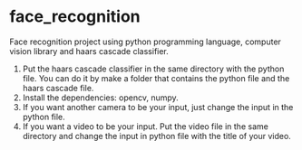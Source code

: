 # face_recognition
Face recognition project using python programming language, computer vision library and haars cascade classifier.

1. Put the haars cascade classifier in the same directory with the python file. You can do it by make a folder that contains the python file and the haars cascade file.
2. Install the dependencies: opencv, numpy.
3. If you want another camera to be your input, just change the input in the python file.
4. If you want a video to be your input. Put the video file in the same directory and change the input in python file with the title of your video.
